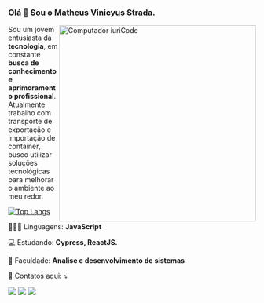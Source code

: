 ### Olá 👋 Sou o Matheus Vinicyus Strada.

<img src="https://raw.githubusercontent.com/MicaelliMedeiros/micaellimedeiros/master/image/computer-illustration.png" min-width="400px" max-width="400px" width="400px" align="right" alt="Computador iuriCode">

<p align="left"> 
  Sou um jovem entusiasta da <strong>tecnologia</strong>, em constante <strong>busca de conhecimento e aprimoramento profissional</strong>. 
  Atualmente trabalho com transporte de exportação e importação de container, busco utilizar soluções tecnológicas para melhorar o ambiente ao meu redor.
</p>

[![Top Langs](https://github-readme-stats.vercel.app/api/top-langs/?username=zMatheus22&hide_progress=false&layout=compact&theme=dark)](https://github.com/zMatheus22/github-readme-stats)

<p align="left">
  🧑🏽‍💻 Linguagens: <strong>JavaScript</strong>
</p>

<p align="left">
  💻 Estudando: <strong>Cypress, ReactJS.</strong>
</p>

<p align="left">
  📖 Faculdade: <strong>Analise e desenvolvimento de sistemas</strong>
</p>

<p align="left">
  💌 Contatos aqui: ⤵️
</p>

<p align="left">
  <a href="#" alt="Gmail">
  <img src="https://img.shields.io/badge/-Gmail-FF0000?style=flat-square&labelColor=FF0000&logo=gmail&logoColor=white&link=matheusv.strada4@gmail.com" /></a>

  <a href="#" alt="Linkedin">
  <img src="https://img.shields.io/badge/-Linkedin-0e76a8?style=flat-square&logo=Linkedin&logoColor=white&link=https://www.linkedin.com/in/matheus-vinicyus-strada" /></a>

  <a href="#" alt="Instagram">
  <img src="https://img.shields.io/badge/-Instagram-DF0174?style=flat-square&labelColor=DF0174&logo=instagram&logoColor=white&link=https://www.instagram.com/vinicyusstrada"/></a>
</p>
